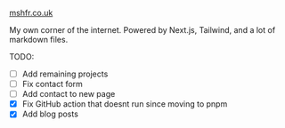 [mshfr.co.uk](https://mshfr.co.uk/)

My own corner of the internet. Powered by Next.js, Tailwind, and a lot of markdown files.

TODO:

- [ ] Add remaining projects
- [ ] Fix contact form
- [ ] Add contact to new page
- [x] Fix GitHub action that doesnt run since moving to pnpm
- [x] Add blog posts
